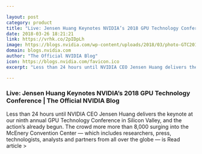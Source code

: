 ```yaml
---

layout: post
category: product
title: "Live: Jensen Huang Keynotes NVIDIA’s 2018 GPU Technology Conference"
date: 2018-03-26 18:21:21
link: https://vrhk.co/2pIDpLh
image: https://blogs.nvidia.com/wp-content/uploads/2018/03/photo-GTC2018-1109.jpg
domain: blogs.nvidia.com
author: "The Official NVIDIA Blog"
icon: https://blogs.nvidia.com/favicon.ico
excerpt: "Less than 24 hours until NVIDIA CEO Jensen Huang delivers the keynote at our ninth annual GPU Technology Conference in Silicon Valley, and the action’s already begun. The crowd more more than 8,000 surging into the McEnery Convention Center — which includes researchers, press, technologists, analysts and partners from all over the globe — is Read article &gt;"

---
```


### Live: Jensen Huang Keynotes NVIDIA’s 2018 GPU Technology Conference | The Official NVIDIA Blog

Less than 24 hours until NVIDIA CEO Jensen Huang delivers the keynote at our ninth annual GPU Technology Conference in Silicon Valley, and the action’s already begun. The crowd more more than 8,000 surging into the McEnery Convention Center — which includes researchers, press, technologists, analysts and partners from all over the globe — is Read article &gt;